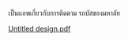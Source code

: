 เป็นเเอพเกี่ยวกับการติดตาม รถบัสของมหาลัย 

[Untitled design.pdf](https://github.com/piyawatbol/cartrakingapp/files/10419985/Untitled.design.pdf)

